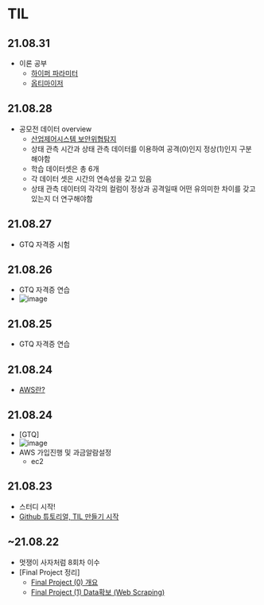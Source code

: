 # TIL

## 21.08.31
- 이론 공부
  - [하이퍼 파라미터](https://github.com/8maccaron8/TIL/blob/main/Today_I_learned/theory/hyperparmeter.md)
  - [옵티마이저](https://github.com/8maccaron8/TIL/blob/main/Today_I_learned/theory/optimizer.md)

## 21.08.28
- 공모전 데이터 overview
   - [산업제어시스템 보안위협탐지](https://dacon.io/competitions/official/235757/data)
   - 상태 관측 시간과 상태 관측 데이터를 이용하여 공격(0)인지 정상(1)인지 구분해야함
   - 학습 데이터셋은 총 6개
   - 각 데이터 셋은 시간의 연속성을 갖고 있음
   - 상태 관측 데이터의 각각의 컬럼이 정상과 공격일때 어떤 유의미한 차이를 갖고 있는지 더 연구해야함

## 21.08.27
- GTQ 자격증 시험

## 21.08.26
- GTQ 자격증 연습
- ![image](https://user-images.githubusercontent.com/88295944/131136554-0ff93862-5a37-4612-9ddf-ab94af92ee7d.png)

## 21.08.25
- GTQ 자격증 연습

## 21.08.24
- [AWS란?](https://github.com/8maccaron8/TIL/blob/main/Today_I_learned/theory/AWS_study.md)

## 21.08.24
- [GTQ]
- ![image](https://user-images.githubusercontent.com/88295944/130646363-e0004a02-421d-4d1b-9bab-5914a45e6133.png)
- AWS 가입진행 및 과금알람설정
  - ec2

## 21.08.23
- 스터디 시작!
- [Github 튜토리얼, TIL 만들기 시작](https://aeda.tistory.com/8)

## ~21.08.22
- 멋쟁이 사자처럼 8회차 이수
- [Final Project 정리]
    - [Final Project (0) 개요](https://aeda.tistory.com/2)
    - [Final Project (1) Data확보 (Web Scraping)](https://aeda.tistory.com/3)
